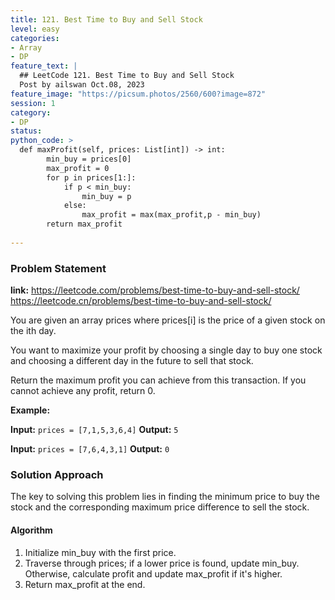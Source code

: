 ```yaml
---
title: 121. Best Time to Buy and Sell Stock
level: easy
categories:
- Array
- DP
feature_text: |
  ## LeetCode 121. Best Time to Buy and Sell Stock
  Post by ailswan Oct.08, 2023
feature_image: "https://picsum.photos/2560/600?image=872"
session: 1
category:
- DP
status: 
python_code: >
  def maxProfit(self, prices: List[int]) -> int:
        min_buy = prices[0]
        max_profit = 0
        for p in prices[1:]:
            if p < min_buy:
                min_buy = p
            else:
                max_profit = max(max_profit,p - min_buy)
        return max_profit
            
---
```


### Problem Statement
**link:**
https://leetcode.com/problems/best-time-to-buy-and-sell-stock/
https://leetcode.cn/problems/best-time-to-buy-and-sell-stock/

You are given an array prices where prices[i] is the price of a given stock on the ith day.

You want to maximize your profit by choosing a single day to buy one stock and choosing a different day in the future to sell that stock.

Return the maximum profit you can achieve from this transaction. If you cannot achieve any profit, return 0.

**Example:**

**Input:** `prices = [7,1,5,3,6,4]`
**Output:** `5`
 
**Input:** `prices = [7,6,4,3,1]`
**Output:** `0`
 

### Solution Approach
The key to solving this problem lies in finding the minimum price to buy the stock and the corresponding maximum price difference to sell the stock.
 
#### Algorithm
1. Initialize min_buy with the first price.
2. Traverse through prices; if a lower price is found, update min_buy. Otherwise, calculate profit and update max_profit if it's higher.
3. Return max_profit at the end.